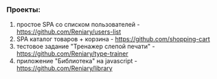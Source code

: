 
### Проекты:
1. простое SPA со списком пользователей - https://github.com/Reniary/users-list
2. SPA каталог товаров + корзина - https://github.com/shopping-cart
3. тестовое задание "Тренажер слепой печати" - https://github.com/Reniary/type-trainer
4. приложение "Библиотека" на javascript - https://github.com/Reniary/library


